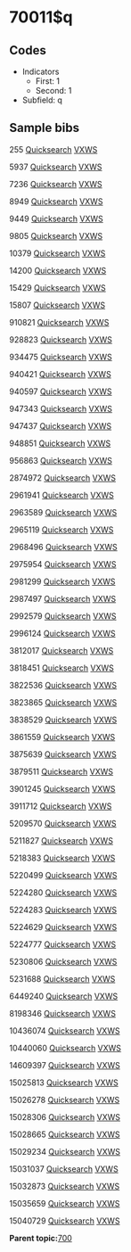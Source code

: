# 70011$q

## Codes

-   Indicators
    -   First: 1
    -   Second: 1
-   Subfield: q

## Sample bibs

255 [Quicksearch](https://search.library.yale.edu/catalog/255) [VXWS](http://prodorbis.library.yale.edu:7014/vxws/GetHoldingsService?bibId=255)

5937 [Quicksearch](https://search.library.yale.edu/catalog/5937) [VXWS](http://prodorbis.library.yale.edu:7014/vxws/GetHoldingsService?bibId=5937)

7236 [Quicksearch](https://search.library.yale.edu/catalog/7236) [VXWS](http://prodorbis.library.yale.edu:7014/vxws/GetHoldingsService?bibId=7236)

8949 [Quicksearch](https://search.library.yale.edu/catalog/8949) [VXWS](http://prodorbis.library.yale.edu:7014/vxws/GetHoldingsService?bibId=8949)

9449 [Quicksearch](https://search.library.yale.edu/catalog/9449) [VXWS](http://prodorbis.library.yale.edu:7014/vxws/GetHoldingsService?bibId=9449)

9805 [Quicksearch](https://search.library.yale.edu/catalog/9805) [VXWS](http://prodorbis.library.yale.edu:7014/vxws/GetHoldingsService?bibId=9805)

10379 [Quicksearch](https://search.library.yale.edu/catalog/10379) [VXWS](http://prodorbis.library.yale.edu:7014/vxws/GetHoldingsService?bibId=10379)

14200 [Quicksearch](https://search.library.yale.edu/catalog/14200) [VXWS](http://prodorbis.library.yale.edu:7014/vxws/GetHoldingsService?bibId=14200)

15429 [Quicksearch](https://search.library.yale.edu/catalog/15429) [VXWS](http://prodorbis.library.yale.edu:7014/vxws/GetHoldingsService?bibId=15429)

15807 [Quicksearch](https://search.library.yale.edu/catalog/15807) [VXWS](http://prodorbis.library.yale.edu:7014/vxws/GetHoldingsService?bibId=15807)

910821 [Quicksearch](https://search.library.yale.edu/catalog/910821) [VXWS](http://prodorbis.library.yale.edu:7014/vxws/GetHoldingsService?bibId=910821)

928823 [Quicksearch](https://search.library.yale.edu/catalog/928823) [VXWS](http://prodorbis.library.yale.edu:7014/vxws/GetHoldingsService?bibId=928823)

934475 [Quicksearch](https://search.library.yale.edu/catalog/934475) [VXWS](http://prodorbis.library.yale.edu:7014/vxws/GetHoldingsService?bibId=934475)

940421 [Quicksearch](https://search.library.yale.edu/catalog/940421) [VXWS](http://prodorbis.library.yale.edu:7014/vxws/GetHoldingsService?bibId=940421)

940597 [Quicksearch](https://search.library.yale.edu/catalog/940597) [VXWS](http://prodorbis.library.yale.edu:7014/vxws/GetHoldingsService?bibId=940597)

947343 [Quicksearch](https://search.library.yale.edu/catalog/947343) [VXWS](http://prodorbis.library.yale.edu:7014/vxws/GetHoldingsService?bibId=947343)

947437 [Quicksearch](https://search.library.yale.edu/catalog/947437) [VXWS](http://prodorbis.library.yale.edu:7014/vxws/GetHoldingsService?bibId=947437)

948851 [Quicksearch](https://search.library.yale.edu/catalog/948851) [VXWS](http://prodorbis.library.yale.edu:7014/vxws/GetHoldingsService?bibId=948851)

956863 [Quicksearch](https://search.library.yale.edu/catalog/956863) [VXWS](http://prodorbis.library.yale.edu:7014/vxws/GetHoldingsService?bibId=956863)

2874972 [Quicksearch](https://search.library.yale.edu/catalog/2874972) [VXWS](http://prodorbis.library.yale.edu:7014/vxws/GetHoldingsService?bibId=2874972)

2961941 [Quicksearch](https://search.library.yale.edu/catalog/2961941) [VXWS](http://prodorbis.library.yale.edu:7014/vxws/GetHoldingsService?bibId=2961941)

2963589 [Quicksearch](https://search.library.yale.edu/catalog/2963589) [VXWS](http://prodorbis.library.yale.edu:7014/vxws/GetHoldingsService?bibId=2963589)

2965119 [Quicksearch](https://search.library.yale.edu/catalog/2965119) [VXWS](http://prodorbis.library.yale.edu:7014/vxws/GetHoldingsService?bibId=2965119)

2968496 [Quicksearch](https://search.library.yale.edu/catalog/2968496) [VXWS](http://prodorbis.library.yale.edu:7014/vxws/GetHoldingsService?bibId=2968496)

2975954 [Quicksearch](https://search.library.yale.edu/catalog/2975954) [VXWS](http://prodorbis.library.yale.edu:7014/vxws/GetHoldingsService?bibId=2975954)

2981299 [Quicksearch](https://search.library.yale.edu/catalog/2981299) [VXWS](http://prodorbis.library.yale.edu:7014/vxws/GetHoldingsService?bibId=2981299)

2987497 [Quicksearch](https://search.library.yale.edu/catalog/2987497) [VXWS](http://prodorbis.library.yale.edu:7014/vxws/GetHoldingsService?bibId=2987497)

2992579 [Quicksearch](https://search.library.yale.edu/catalog/2992579) [VXWS](http://prodorbis.library.yale.edu:7014/vxws/GetHoldingsService?bibId=2992579)

2996124 [Quicksearch](https://search.library.yale.edu/catalog/2996124) [VXWS](http://prodorbis.library.yale.edu:7014/vxws/GetHoldingsService?bibId=2996124)

3812017 [Quicksearch](https://search.library.yale.edu/catalog/3812017) [VXWS](http://prodorbis.library.yale.edu:7014/vxws/GetHoldingsService?bibId=3812017)

3818451 [Quicksearch](https://search.library.yale.edu/catalog/3818451) [VXWS](http://prodorbis.library.yale.edu:7014/vxws/GetHoldingsService?bibId=3818451)

3822536 [Quicksearch](https://search.library.yale.edu/catalog/3822536) [VXWS](http://prodorbis.library.yale.edu:7014/vxws/GetHoldingsService?bibId=3822536)

3823865 [Quicksearch](https://search.library.yale.edu/catalog/3823865) [VXWS](http://prodorbis.library.yale.edu:7014/vxws/GetHoldingsService?bibId=3823865)

3838529 [Quicksearch](https://search.library.yale.edu/catalog/3838529) [VXWS](http://prodorbis.library.yale.edu:7014/vxws/GetHoldingsService?bibId=3838529)

3861559 [Quicksearch](https://search.library.yale.edu/catalog/3861559) [VXWS](http://prodorbis.library.yale.edu:7014/vxws/GetHoldingsService?bibId=3861559)

3875639 [Quicksearch](https://search.library.yale.edu/catalog/3875639) [VXWS](http://prodorbis.library.yale.edu:7014/vxws/GetHoldingsService?bibId=3875639)

3879511 [Quicksearch](https://search.library.yale.edu/catalog/3879511) [VXWS](http://prodorbis.library.yale.edu:7014/vxws/GetHoldingsService?bibId=3879511)

3901245 [Quicksearch](https://search.library.yale.edu/catalog/3901245) [VXWS](http://prodorbis.library.yale.edu:7014/vxws/GetHoldingsService?bibId=3901245)

3911712 [Quicksearch](https://search.library.yale.edu/catalog/3911712) [VXWS](http://prodorbis.library.yale.edu:7014/vxws/GetHoldingsService?bibId=3911712)

5209570 [Quicksearch](https://search.library.yale.edu/catalog/5209570) [VXWS](http://prodorbis.library.yale.edu:7014/vxws/GetHoldingsService?bibId=5209570)

5211827 [Quicksearch](https://search.library.yale.edu/catalog/5211827) [VXWS](http://prodorbis.library.yale.edu:7014/vxws/GetHoldingsService?bibId=5211827)

5218383 [Quicksearch](https://search.library.yale.edu/catalog/5218383) [VXWS](http://prodorbis.library.yale.edu:7014/vxws/GetHoldingsService?bibId=5218383)

5220499 [Quicksearch](https://search.library.yale.edu/catalog/5220499) [VXWS](http://prodorbis.library.yale.edu:7014/vxws/GetHoldingsService?bibId=5220499)

5224280 [Quicksearch](https://search.library.yale.edu/catalog/5224280) [VXWS](http://prodorbis.library.yale.edu:7014/vxws/GetHoldingsService?bibId=5224280)

5224283 [Quicksearch](https://search.library.yale.edu/catalog/5224283) [VXWS](http://prodorbis.library.yale.edu:7014/vxws/GetHoldingsService?bibId=5224283)

5224629 [Quicksearch](https://search.library.yale.edu/catalog/5224629) [VXWS](http://prodorbis.library.yale.edu:7014/vxws/GetHoldingsService?bibId=5224629)

5224777 [Quicksearch](https://search.library.yale.edu/catalog/5224777) [VXWS](http://prodorbis.library.yale.edu:7014/vxws/GetHoldingsService?bibId=5224777)

5230806 [Quicksearch](https://search.library.yale.edu/catalog/5230806) [VXWS](http://prodorbis.library.yale.edu:7014/vxws/GetHoldingsService?bibId=5230806)

5231688 [Quicksearch](https://search.library.yale.edu/catalog/5231688) [VXWS](http://prodorbis.library.yale.edu:7014/vxws/GetHoldingsService?bibId=5231688)

6449240 [Quicksearch](https://search.library.yale.edu/catalog/6449240) [VXWS](http://prodorbis.library.yale.edu:7014/vxws/GetHoldingsService?bibId=6449240)

8198346 [Quicksearch](https://search.library.yale.edu/catalog/8198346) [VXWS](http://prodorbis.library.yale.edu:7014/vxws/GetHoldingsService?bibId=8198346)

10436074 [Quicksearch](https://search.library.yale.edu/catalog/10436074) [VXWS](http://prodorbis.library.yale.edu:7014/vxws/GetHoldingsService?bibId=10436074)

10440060 [Quicksearch](https://search.library.yale.edu/catalog/10440060) [VXWS](http://prodorbis.library.yale.edu:7014/vxws/GetHoldingsService?bibId=10440060)

14609397 [Quicksearch](https://search.library.yale.edu/catalog/14609397) [VXWS](http://prodorbis.library.yale.edu:7014/vxws/GetHoldingsService?bibId=14609397)

15025813 [Quicksearch](https://search.library.yale.edu/catalog/15025813) [VXWS](http://prodorbis.library.yale.edu:7014/vxws/GetHoldingsService?bibId=15025813)

15026278 [Quicksearch](https://search.library.yale.edu/catalog/15026278) [VXWS](http://prodorbis.library.yale.edu:7014/vxws/GetHoldingsService?bibId=15026278)

15028306 [Quicksearch](https://search.library.yale.edu/catalog/15028306) [VXWS](http://prodorbis.library.yale.edu:7014/vxws/GetHoldingsService?bibId=15028306)

15028665 [Quicksearch](https://search.library.yale.edu/catalog/15028665) [VXWS](http://prodorbis.library.yale.edu:7014/vxws/GetHoldingsService?bibId=15028665)

15029234 [Quicksearch](https://search.library.yale.edu/catalog/15029234) [VXWS](http://prodorbis.library.yale.edu:7014/vxws/GetHoldingsService?bibId=15029234)

15031037 [Quicksearch](https://search.library.yale.edu/catalog/15031037) [VXWS](http://prodorbis.library.yale.edu:7014/vxws/GetHoldingsService?bibId=15031037)

15032873 [Quicksearch](https://search.library.yale.edu/catalog/15032873) [VXWS](http://prodorbis.library.yale.edu:7014/vxws/GetHoldingsService?bibId=15032873)

15035659 [Quicksearch](https://search.library.yale.edu/catalog/15035659) [VXWS](http://prodorbis.library.yale.edu:7014/vxws/GetHoldingsService?bibId=15035659)

15040729 [Quicksearch](https://search.library.yale.edu/catalog/15040729) [VXWS](http://prodorbis.library.yale.edu:7014/vxws/GetHoldingsService?bibId=15040729)

**Parent topic:**[700](../../tags/700/700.md)

